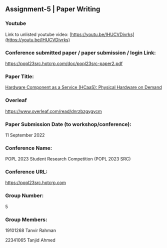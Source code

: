 ## Assignment-5 | Paper Writing

### Youtube

Link to unlisted youtube video: [https://youtu.be/IHUCVDivrks](https://youtu.be/IHUCVDivrks)

### Conference submitted paper / paper submission / login Link:

https://popl23src.hotcrp.com/doc/popl23src-paper2.pdf

### Paper Title:

[Hardware Component as a Service (HCaaS): Physical Hardware on Demand](<Hardware%20Component%20as%20a%20Service%20(HCaaS)%20-%20Physical%20Hardware%20on%20Demand.pdf>)

### Overleaf

https://www.overleaf.com/read/dnrzbzgygycm

### Paper Submission Date (to workshop/conference):

11 September 2022

### Conference Name:

POPL 2023 Student Research Competition (POPL 2023 SRC)

### Conference URL:

https://popl23src.hotcrp.com

### Group Number:

5

### Group Members:

19101268 Tanvir Rahman

22341065 Tanjid Ahmed
